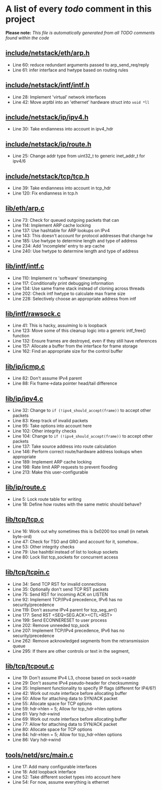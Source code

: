 # A list of every _todo_ comment in this project
**Please note:** _This file is automatically generated from all TODO comments found within the code_
## [include/netstack/eth/arp.h](include/netstack/eth/arp.h)
  - Line 60: reduce redundant arguments passed to arp_send_req/reply
  - Line 61: infer interface and hwtype based on routing rules

## [include/netstack/intf/intf.h](include/netstack/intf/intf.h)
  - Line 28: Implement 'virtual' network interfaces
  - Line 42: Move arptbl into an 'ethernet' hardware struct into `void *ll`

## [include/netstack/ip/ipv4.h](include/netstack/ip/ipv4.h)
  - Line 30: Take endianness into account in ipv4_hdr

## [include/netstack/ip/route.h](include/netstack/ip/route.h)
  - Line 25: Change addr type from uint32_t to generic inet_addr_t for ipv4/6

## [include/netstack/tcp/tcp.h](include/netstack/tcp/tcp.h)
  - Line 39: Take endianness into account in tcp_hdr
  - Line 120: Fix endianness in tcp.h

## [lib/eth/arp.c](lib/eth/arp.c)
  - Line 73: Check for queued outgoing packets that can
  - Line 114: Implement ARP cache locking
  - Line 137: Use hashtable for ARP lookups on IPv4
  - Line 143: This doesn't account for protocol addresses that change hw
  - Line 185: Use hwtype to determine length and type of address
  - Line 234: Add 'incomplete' entry to arp cache
  - Line 240: Use hwtype to determine length and type of address

## [lib/intf/intf.c](lib/intf/intf.c)
  - Line 110: Implement rx 'software' timestamping
  - Line 117: Conditionally print debugging information
  - Line 134: Use same frame stack instead of cloning across threads
  - Line 202: Check intf hwtype to calculate max frame size
  - Line 228: Selectively choose an appropriate address from intf

## [lib/intf/rawsock.c](lib/intf/rawsock.c)
  - Line 41: This is hacky, assuiming lo is loopback
  - Line 123: Move some of this cleanup logic into a generic intf_free() function
  - Line 132: Ensure frames are destroyed, even if they still have references
  - Line 157: Allocate a buffer from the interface for frame storage
  - Line 162: Find an appropriate size for the control buffer

## [lib/ip/icmp.c](lib/ip/icmp.c)
  - Line 82: Don't assume IPv4 parent
  - Line 88: Fix frame->data pointer head/tail difference

## [lib/ip/ipv4.c](lib/ip/ipv4.c)
  - Line 32: Change to `if (!ipv4_should_accept(frame))` to accept other packets
  - Line 83: Keep track of invalid packets
  - Line 95: Take options into account here
  - Line 102: Other integrity checks
  - Line 104: Change to `if (!ipv4_should_accept(frame))` to accept other packets
  - Line 137: Take source address into route calculation
  - Line 146: Perform correct route/hardware address lookups when appropriate
  - Line 189: Implement ARP cache locking
  - Line 198: Rate limit ARP requests to prevent flooding
  - Line 213: Make this user-configurable

## [lib/ip/route.c](lib/ip/route.c)
  - Line 5: Lock route table for writing
  - Line 18: Define how routes with the same metric should behave?

## [lib/tcp/tcp.c](lib/tcp/tcp.c)
  - Line 16: Work out why sometimes this is 0x0200 too small (in netwk byte-ord)
  - Line 47: Check for TSO and GRO and account for it, somehow..
  - Line 53: Other integrity checks
  - Line 79: Use hashtbl instead of list to lookup sockets
  - Line 80: Lock llist tcp_sockets for concurrent access

## [lib/tcp/tcpin.c](lib/tcp/tcpin.c)
  - Line 34: Send TCP RST for invalid connections
  - Line 35: Optionally don't send TCP RST packets
  - Line 75: Send RST for incoming ACK on LISTEN
  - Line 92: Implement TCP/IPv4 precedence, IPv6 has no security/precedence
  - Line 119: Don't assume IPv4 parent for tcp_seg_arr()
  - Line 177: Send RST <SEQ=SEG.ACK><CTL=RST>
  - Line 199: Send ECONNERESET to user process
  - Line 202: Remove unneeded tcp_sock
  - Line 207: Implement TCP/IPv4 precedence, IPv6 has no security/precedence
  - Line 262: Remove acknowledged segments from the retransmission queue
  - Line 295: If there are other controls or text in the segment,

## [lib/tcp/tcpout.c](lib/tcp/tcpout.c)
  - Line 19: Don't assume IPv4 L3, choose based on sock->saddr
  - Line 29: Don't assume IPv4 pseudo-header for checksumming
  - Line 35: Implement functionality to specify IP flags (different for IP4/6?)
  - Line 42: Work out route interface before allocating buffer
  - Line 50: Allow for attaching data to SYN/ACK packet
  - Line 55: Allocate space for TCP options
  - Line 59:    hdr->hlen = 5; Allow for tcp_hdr->hlen options
  - Line 61: Vary hdr->wind
  - Line 69: Work out route interface before allocating buffer
  - Line 77: Allow for attaching data to SYN/ACK packet
  - Line 80: Allocate space for TCP options
  - Line 84:    hdr->hlen = 5; Allow for tcp_hdr->hlen options
  - Line 86: Vary hdr->wind

## [tools/netd/src/main.c](tools/netd/src/main.c)
  - Line 17: Add many configurable interfaces
  - Line 18: Add loopback interface
  - Line 52: Take different socket types into account here
  - Line 54: For now, assume everything is ethernet
